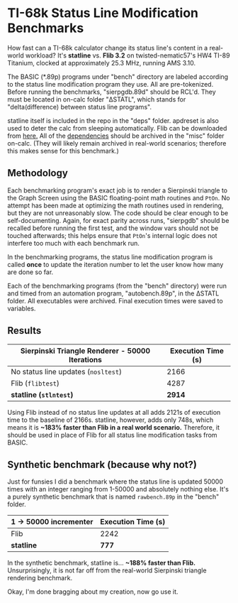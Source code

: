 # TI-68k Status Line Modification Benchmarks

How fast can a TI-68k calculator change its status line's content in a real-world workload? It's **statline** vs. **Flib 3.2** on twisted-nematic57's HW4 TI-89 Titanium, clocked at approximately 25.3 MHz, running AMS 3.10.

The BASIC (*.89p) programs under "bench" directory are labeled according to the status line modification program they use. All are pre-tokenized. Before running the benchmarks, "sierpgdb.89d" should be RCL'd. They must be located in on-calc folder "ΔSTATL", which stands for "delta(difference) between status line programs".

statline itself is included in the repo in the "deps" folder. apdreset is also used to deter the calc from sleeping automatically. Flib can be downloaded from [here.](https://www.ticalc.org/pub/89/asm/libs/flib.zip) All of the <u>dependencies</u> should be archived in the "misc" folder on-calc. (They will likely remain archived in real-world scenarios; therefore this makes sense for this benchmark.)

## Methodology

Each benchmarking program's exact job is to render a Sierpinski triangle to the Graph Screen using the BASIC floating-point math routines and `PtOn`. No attempt has been made at optimizing the math routines used in rendering, but they are not unreasonably slow. The code should be clear enough to be self-documenting. Again, for exact parity across runs, "sierpgdb" should be recalled before running the first test, and the window vars should not be touched afterwards; this helps ensure that `PtOn`'s internal logic does not interfere too much with each benchmark run.

In the benchmarking programs, the status line modification program is called **once** to update the iteration number to let the user know how many are done so far.

Each of the benchmarking programs (from the "bench" directory) were run and timed from an automation program, "autobench.89p", in the ΔSTATL folder. All executables were archived. Final execution times were saved to variables.

## Results

| Sierpinski Triangle Renderer - 50000 Iterations | Execution Time (s) |
| ----------------------------------------------- | ------------------ |
| No status line updates (`nosltest`)           | 2166               |
| Flib (`flibtest`)                             | 4287               |
| **statline (`stlntest`)**              | **2914**     |

Using Flib instead of no status line updates at all adds 2121s of execution time to the baseline of 2166s. statline, however, adds only 748s, which means it is **~183% faster than Flib in a real world scenario.** Therefore, it should be used in place of Flib for all status line modification tasks from BASIC.

## Synthetic benchmark (because why not?)

Just for funsies I did a benchmark where the status line is updated 50000 times with an integer ranging from 1-50000 and absolutely nothing else. It's a purely synthetic benchmark that is named `rawbench.89p` in the "bench" folder.

| 1 -> 50000 incrementer            | Execution Time (s) |
| --------------------------------- | ------------------ |
| Flib               | 2242               |
| **statline** | **777**      |

In the synthetic benchmark, statline is... **~188% faster than Flib.** Unsurprisingly, it is not far off from the real-world Sierpinski triangle rendering benchmark.

Okay, I'm done bragging about my creation, now go use it.
